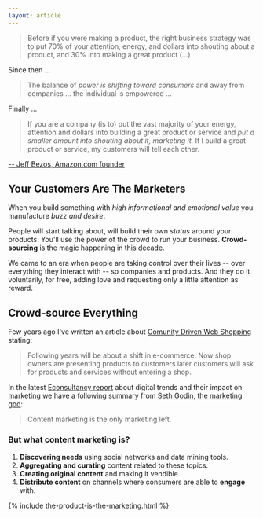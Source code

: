 ```yaml
---
layout: article
---
```


> Before if you were making a product, the right business strategy was to 
> put 70% of your attention, energy, and dollars into shouting about a product, 
> and 30% into making a great product (...)

Since then ...

> The balance of *power is shifting toward consumers* and away from companies 
> ... the individual is empowered ...

Finally ...

> If you are a company (is to) put the vast majority of your energy, 
> attention and dollars into building a great product or service and 
> *put a smaller amount into shouting about it, marketing it.* 
> If I build a great product or service, my customers will tell each other.

[-- Jeff Bezos, Amazon.com founder](http://www.twistimage.com/blog/archives/product-is-the-new-marketing/ "Jeff Bezos on Content Marketing")




## Your Customers Are The Marketers

When you build something with *high informational and emotional value* you manufacture
*buzz and desire*.

People will start talking about, will build their own *status* around your products.
You'll use the power of the crowd to run your business. 
**Crowd-sourcing** is the magic happening in this decade.

We came to an era when people are taking control over their lives -- over
everything they interact with -- so companies and products.
And they do it voluntarily, for free, adding love and requesting only a 
little attention as reward.

 

## Crowd-source Everything

Few years ago I've written an article about 
[Comunity Driven Web Shopping](http://clair.ro/blog/2009/08/18/community-driven-web-shopping/ "Comunity Driven Web Shopping")
stating:

> Following years will be about a shift in e-commerce. 
> Now shop owners are presenting products to customers 
> later customers will ask for products and services without entering a shop.

In the latest [Econsultancy report](http://econsultancy.com/) about 
digital trends and their impact on marketing we have a following summary from
[Seth Godin, the marketing god](http://www.sethgodin.com/sg/):

> Content marketing is the only marketing left.

### But what content marketing is?

1. **Discovering needs** using social networks and data mining tools.
2. **Aggregating and curating** content related to these topics. 
3. **Creating original content** and making it vendible.
4. **Distribute content** on channels where consumers are able to **engage** with.
 
{% include the-product-is-the-marketing.html %}




